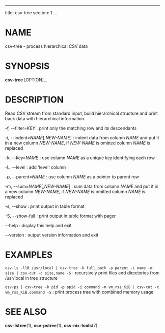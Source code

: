 <!--
SPDX-License-Identifier: BSD-3-Clause
Copyright 2021-2022, Marcin Ślusarz <marcin.slusarz@gmail.com>
-->

---
title: csv-tree
section: 1
...

# NAME #

csv-tree - process hierarchical CSV data

# SYNOPSIS #

**csv-tree** [OPTION]...

# DESCRIPTION #

Read CSV stream from standard input, build hierarchical structure and print
back data with hierarchical information.

-f, \--filter=*KEY*
:   print only the matching row and its descendants

-i, \--indent=*NAME*[,*NEW-NAME*]
:   indent data from column *NAME* and put it in a new column *NEW-NAME*, if *NEW-NAME* is omitted column *NAME* is replaced

-k, \--key=*NAME*
:   use column *NAME* as a unique key identifying each row

-L, \--level
:   add 'level' column

-p, \--parent=*NAME*
:   use column *NAME* as a pointer to parent row

-m, \--sum=*NAME*[,*NEW-NAME*]
:   sum data from column *NAME* and put it in a new column *NEW-NAME*, if *NEW-NAME* is omitted column *NAME* is replaced

-s, \--show
:   print output in table format

-S, \--show-full
:   print output in table format with pager

\--help
:   display this help and exit

\--version
:   output version information and exit

# EXAMPLES #

`csv-ls -llR /usr/local | csv-tree -k full_path -p parent -i name -m size | csv-cut -c size,name -S`
:   recursively print files and directories from /usr/local in tree structure

`csv-ps | csv-tree -k pid -p ppid -i command -m vm_rss_KiB | csv-cut -c vm_rss_KiB,command -S`
:   print process tree with combined memory usage

# SEE ALSO #

**csv-lstree**(1), **csv-pstree**(1), **csv-nix-tools**(7)
